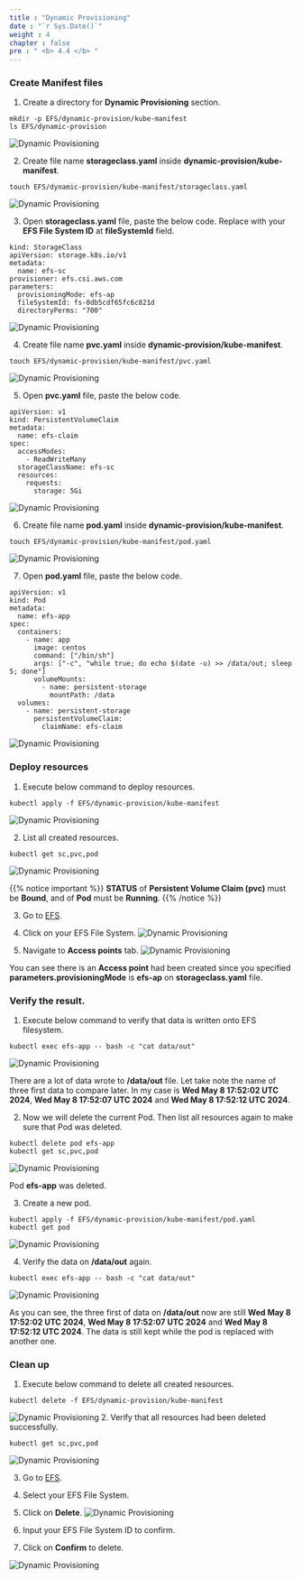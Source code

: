 ```yaml
---
title : "Dynamic Provisioning"
date : "`r Sys.Date()`"
weight : 4
chapter : false
pre : " <b> 4.4 </b> "
---
```


### Create Manifest files
1. Create a directory for **Dynamic Provisioning** section.
```
mkdir -p EFS/dynamic-provision/kube-manifest
ls EFS/dynamic-provision
```
![Dynamic Provisioning](../../images/4.eksstoragewithefs/4.4.dynamicprovision/4.4.1.dynamicprovision.png?pc=60pt)

2. Create file name **storageclass.yaml** inside **dynamic-provision/kube-manifest**.
```
touch EFS/dynamic-provision/kube-manifest/storageclass.yaml
```
![Dynamic Provisioning](../../images/4.eksstoragewithefs/4.4.dynamicprovision/4.4.2.dynamicprovision.png?pc=60pt)

3. Open **storageclass.yaml** file, paste the below code. Replace with your **EFS File System ID** at **fileSystemId** field.
```
kind: StorageClass
apiVersion: storage.k8s.io/v1
metadata:
  name: efs-sc
provisioner: efs.csi.aws.com
parameters:
  provisioningMode: efs-ap
  fileSystemId: fs-0db5cdf65fc6c821d
  directoryPerms: "700"
```
![Dynamic Provisioning](../../images/4.eksstoragewithefs/4.4.dynamicprovision/4.4.3.dynamicprovision.png?pc=60pt)

4. Create file name **pvc.yaml** inside **dynamic-provision/kube-manifest**.
```
touch EFS/dynamic-provision/kube-manifest/pvc.yaml
```
![Dynamic Provisioning](../../images/4.eksstoragewithefs/4.4.dynamicprovision/4.4.4.dynamicprovision.png?pc=90pt)

5. Open **pvc.yaml** file, paste the below code.
```
apiVersion: v1
kind: PersistentVolumeClaim
metadata:
  name: efs-claim
spec:
  accessModes:
    - ReadWriteMany
  storageClassName: efs-sc
  resources:
    requests:
      storage: 5Gi
```
![Dynamic Provisioning](../../images/4.eksstoragewithefs/4.4.dynamicprovision/4.4.5.dynamicprovision.png?pc=60pt)

6. Create file name **pod.yaml** inside **dynamic-provision/kube-manifest**.
```
touch EFS/dynamic-provision/kube-manifest/pod.yaml
```
![Dynamic Provisioning](../../images/4.eksstoragewithefs/4.4.dynamicprovision/4.4.6.dynamicprovision.png?pc=60pt)

7. Open **pod.yaml** file, paste the below code.
```
apiVersion: v1
kind: Pod
metadata:
  name: efs-app
spec:
  containers:
    - name: app
      image: centos
      command: ["/bin/sh"]
      args: ["-c", "while true; do echo $(date -u) >> /data/out; sleep 5; done"]
      volumeMounts:
        - name: persistent-storage
          mountPath: /data
  volumes:
    - name: persistent-storage
      persistentVolumeClaim:
        claimName: efs-claim
```
![Dynamic Provisioning](../../images/4.eksstoragewithefs/4.4.dynamicprovision/4.4.7.dynamicprovision.png?pc=60pt)

### Deploy resources
1. Execute below command to deploy resources.
```
kubectl apply -f EFS/dynamic-provision/kube-manifest
```
![Dynamic Provisioning](../../images/4.eksstoragewithefs/4.4.dynamicprovision/4.4.8.dynamicprovision.png?pc=60pt)

2. List all created resources.
```
kubectl get sc,pvc,pod
```
![Dynamic Provisioning](../../images/4.eksstoragewithefs/4.4.dynamicprovision/4.4.9.dynamicprovision.png?pc=60pt)

{{% notice important %}}
**STATUS** of **Persistent Volume Claim (pvc)** must be **Bound**, and of **Pod** must be **Running**.
{{% /notice %}}

3. Go to [EFS](https://ap-southeast-1.console.aws.amazon.com/efs/home?region=ap-southeast-1#/file-systems).
4. Click on your EFS File System.
![Dynamic Provisioning](../../images/4.eksstoragewithefs/4.4.dynamicprovision/4.4.10.dynamicprovision.png?pc=60pt)

5. Navigate to **Access points** tab.
![Dynamic Provisioning](../../images/4.eksstoragewithefs/4.4.dynamicprovision/4.4.11.dynamicprovision.png?pc=60pt)

You can see there is an **Access point** had been created since you specified **parameters.provisioningMode** is **efs-ap** on **storageclass.yaml** file.

### Verify the result.
1. Execute below command to verify that data is written onto EFS filesystem.
```
kubectl exec efs-app -- bash -c "cat data/out"
```
![Dynamic Provisioning](../../images/4.eksstoragewithefs/4.4.dynamicprovision/4.4.12.dynamicprovision.png?pc=60pt)

There are a lot of data wrote to **/data/out** file. Let take note the name of three first data to compare later.
In my case is **Wed May 8 17:52:02 UTC 2024**, **Wed May 8 17:52:07 UTC 2024** and **Wed May 8 17:52:12 UTC 2024**.

2. Now we will delete the current Pod. Then list all resources again to make sure that Pod was deleted.
```
kubectl delete pod efs-app
kubectl get sc,pvc,pod
```
![Dynamic Provisioning](../../images/4.eksstoragewithefs/4.4.dynamicprovision/4.4.13.dynamicprovision.png?pc=60pt)

Pod **efs-app** was deleted.

3. Create a new pod.
```
kubectl apply -f EFS/dynamic-provision/kube-manifest/pod.yaml
kubectl get pod
```
![Dynamic Provisioning](../../images/4.eksstoragewithefs/4.4.dynamicprovision/4.4.14.dynamicprovision.png?pc=60pt)

4. Verify the data on **/data/out** again.
```
kubectl exec efs-app -- bash -c "cat data/out"
```
![Dynamic Provisioning](../../images/4.eksstoragewithefs/4.4.dynamicprovision/4.4.15.dynamicprovision.png?pc=60pt)


As you can see, the three first of data on **/data/out** now are still **Wed May 8 17:52:02 UTC 2024**, **Wed May 8 17:52:07 UTC 2024** and **Wed May 8 17:52:12 UTC 2024**. The data is still kept while the pod is replaced with another one.

### Clean up
1. Execute below command to delete all created resources.
```
kubectl delete -f EFS/dynamic-provision/kube-manifest
```
![Dynamic Provisioning](../../images/4.eksstoragewithefs/4.4.dynamicprovision/4.4.16.dynamicprovision.png?pc=60pt)
2. Verify that all resources had been deleted successfully.
```
kubectl get sc,pvc,pod
```
![Dynamic Provisioning](../../images/4.eksstoragewithefs/4.4.dynamicprovision/4.4.17.dynamicprovision.png?pc=60pt)

3. Go to [EFS](https://ap-southeast-1.console.aws.amazon.com/efs/home?region=ap-southeast-1#/file-systems).
4. Select your EFS File System.
5. Click on **Delete**.
![Dynamic Provisioning](../../images/4.eksstoragewithefs/4.4.dynamicprovision/4.4.18.dynamicprovision.png?pc=60pt)

6. Input your EFS File System ID to confirm.
7. Click on **Confirm** to delete.

![Dynamic Provisioning](../../images/4.eksstoragewithefs/4.4.dynamicprovision/4.4.19.dynamicprovision.png?pc=60pt)
